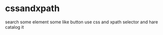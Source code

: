 # cssandxpath
 search some element some like button use css and xpath selector and hare catalog it 
